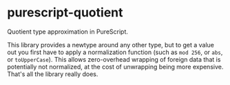 # purescript-quotient

Quotient type approximation in PureScript.

This library provides a newtype around any other type, but to get a value out you first have to apply a normalization function (such as `mod 256`, or `abs`, or `toUpperCase`). This allows zero-overhead wrapping of foreign data that is potentially not normalized, at the cost of unwrapping being more expensive. That's all the library really does.
